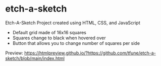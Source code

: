 # etch-a-sketch

Etch-A-Sketch Project created using HTML, CSS, and JavaScript
+ Default grid made of 16x16 squares
+ Squares change to black when hovered over
+ Button that allows you to change number of squares per side

Preview: https://htmlpreview.github.io/?https://github.com/tfune/etch-a-sketch/blob/main/index.html
